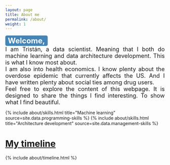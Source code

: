 ```yaml
---
layout: page
title: About me
permalink: /about/
weight: 1
---
```

<!--html is a vast sea of code
press ctrl + shift + z to comment
 -->
<p style="text-align: justify">
<span style="background-color: #4485b8; color: #fff; display: inline-block; padding: 2px 8px; font-weight: bold; border-radius: 5px;"> <font size="+2">
Welcome,
</font></span><br>
<font size="+1">
I am Tristán, a data scientist.
Meaning that I both do machine learning and data architecture development.
This is what I know most about.
<br>
I am also into health economics.
I know plenty about the overdose epidemic that currently affects the US.
And I have written plenty about social ties among drug users.
<br>
Feel free to explore the content of this webpage.
It is designed to share the things I find interesting.
To show what I find beautiful.
</font>
</p>

<div class="row">
{% include about/skills.html title="Machine learning" source=site.data.programming-skills %}
{% include about/skills.html title="Architecture development" source=site.data.management-skills %}
</div>

# <span style="text-decoration: underline"> My timeline </span>
<div class="row">
{% include about/timeline.html %}
</div>
